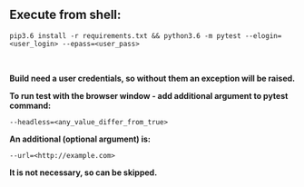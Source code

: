 ## Execute from shell:

```
pip3.6 install -r requirements.txt && python3.6 -m pytest --elogin=<user_login> --epass=<user_pass>
```
<br>


__Build need a user credentials, so without them an exception will be raised.__

__To run test with the browser window - add additional argument to pytest command:__
```
--headless=<any_value_differ_from_true>
```

__An additional (optional argument) is:__

```--url=<http://example.com>```

__It is not necessary, so can be skipped.__
